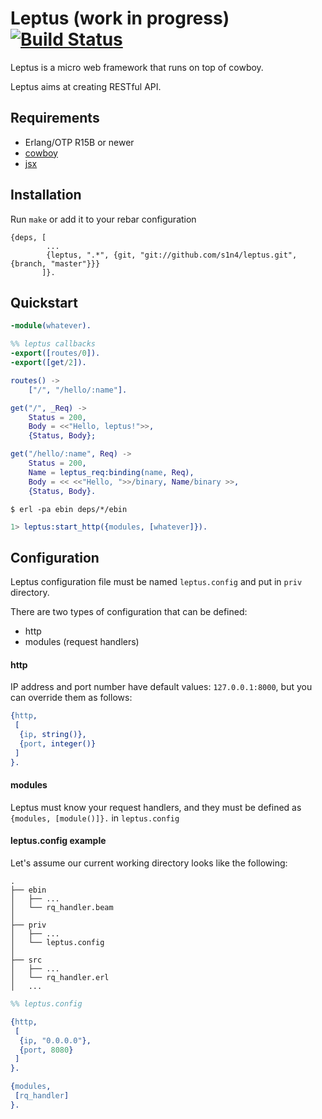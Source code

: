 # Leptus (work in progress) [![Build Status](https://travis-ci.org/s1n4/leptus.png?branch=master)](https://travis-ci.org/s1n4/leptus)

Leptus is a micro web framework that runs on top of cowboy.

Leptus aims at creating RESTful API.

## Requirements

  * Erlang/OTP R15B or newer
  * [cowboy](https://github.com/extend/cowboy)
  * [jsx](https://github.com/talentdeficit/jsx)

## Installation

Run `make` or add it to your rebar configuration

```
{deps, [
        ...
        {leptus, ".*", {git, "git://github.com/s1n4/leptus.git", {branch, "master"}}}
       ]}.
```

## Quickstart

```erlang
-module(whatever).

%% leptus callbacks
-export([routes/0]).
-export([get/2]).

routes() ->
    ["/", "/hello/:name"].

get("/", _Req) ->
    Status = 200,
    Body = <<"Hello, leptus!">>,
    {Status, Body};

get("/hello/:name", Req) ->
    Status = 200,
    Name = leptus_req:binding(name, Req),
    Body = << <<"Hello, ">>/binary, Name/binary >>,
    {Status, Body}.
```

```
$ erl -pa ebin deps/*/ebin
```

```erlang
1> leptus:start_http({modules, [whatever]}).
```

## Configuration

Leptus configuration file must be named `leptus.config` and put in `priv` directory.

There are two types of configuration that can be defined:

  * http
  * modules (request handlers)

#### http

IP address and port number have default values: `127.0.0.1:8000`, but you can override them as follows:

```erlang
{http,
 [
  {ip, string()},
  {port, integer()}
 ]
}.
```

#### modules

Leptus must know your request handlers, and they must be defined as `{modules, [module()]}.` in `leptus.config`

#### leptus.config example

Let's assume our current working directory looks like the following:

```
.
├── ebin
│   ├── ...
│   └── rq_handler.beam
│
├── priv
│   ├── ...
│   └── leptus.config
│
├── src
│   ├── ...
│   └── rq_handler.erl
│   ...
```

```erlang
%% leptus.config

{http,
 [
  {ip, "0.0.0.0"},
  {port, 8080}
 ]
}.

{modules,
 [rq_handler]
}.
```

